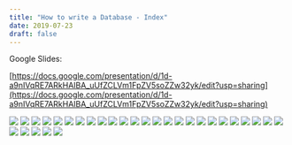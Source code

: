```yaml
---
title: "How to write a Database - Index"
date: 2019-07-23
draft: false
---
```


Google Slides: 

[https://docs.google.com/presentation/d/1d-a9nIVqRE7ARkHAIBA_uUfZCLVm1FpZV5soZZw32yk/edit?usp=sharing](https://docs.google.com/presentation/d/1d-a9nIVqRE7ARkHAIBA_uUfZCLVm1FpZV5soZZw32yk/edit?usp=sharing)

![](../../../images/how-to-write-a-database-index/0001.jpg)
![](../../../images/how-to-write-a-database-index/0002.jpg)
![](../../../images/how-to-write-a-database-index/0003.jpg)
![](../../../images/how-to-write-a-database-index/0004.jpg)
![](../../../images/how-to-write-a-database-index/0005.jpg)
![](../../../images/how-to-write-a-database-index/0006.jpg)
![](../../../images/how-to-write-a-database-index/0007.jpg)
![](../../../images/how-to-write-a-database-index/0008.jpg)
![](../../../images/how-to-write-a-database-index/0009.jpg)
![](../../../images/how-to-write-a-database-index/0010.jpg)
![](../../../images/how-to-write-a-database-index/0011.jpg)
![](../../../images/how-to-write-a-database-index/0012.jpg)
![](../../../images/how-to-write-a-database-index/0013.jpg)
![](../../../images/how-to-write-a-database-index/0014.jpg)
![](../../../images/how-to-write-a-database-index/0015.jpg)
![](../../../images/how-to-write-a-database-index/0016.jpg)
![](../../../images/how-to-write-a-database-index/0017.jpg)
![](../../../images/how-to-write-a-database-index/0018.jpg)
![](../../../images/how-to-write-a-database-index/0019.jpg)
![](../../../images/how-to-write-a-database-index/0020.jpg)
![](../../../images/how-to-write-a-database-index/0021.jpg)
![](../../../images/how-to-write-a-database-index/0022.jpg)
![](../../../images/how-to-write-a-database-index/0023.jpg)
![](../../../images/how-to-write-a-database-index/0024.jpg)
![](../../../images/how-to-write-a-database-index/0025.jpg)
![](../../../images/how-to-write-a-database-index/0026.jpg)
![](../../../images/how-to-write-a-database-index/0027.jpg)
![](../../../images/how-to-write-a-database-index/0028.jpg)
![](../../../images/how-to-write-a-database-index/0029.jpg)
![](../../../images/how-to-write-a-database-index/0030.jpg)



